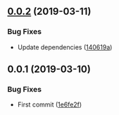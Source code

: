 ## [0.0.2](https://github.com/rucken/todo-ionic/compare/0.0.1...0.0.2) (2019-03-11)


### Bug Fixes

* Update dependencies ([140619a](https://github.com/rucken/todo-ionic/commit/140619a))



## 0.0.1 (2019-03-10)


### Bug Fixes

* First commit ([1e6fe2f](https://github.com/rucken/todo-ionic/commit/1e6fe2f))



